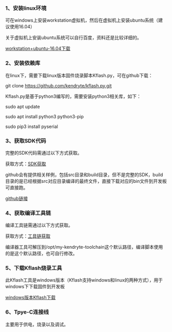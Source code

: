 ### 1、安装linux环境

可在windows上安装workstation虚拟机，然后在虚拟机上安装ubuntu系统（建议使用16.04）

关于虚拟机上安装ubuntu系统可以自行百度，资料还是比较详细的。

[workstation+ubuntu-16.04下载](http://www.ai-alloy.com/)

### 2、安装依赖库

在linux下，需要下载linux版本固件烧录脚本Kflash.py，可在github下载：

git clone <https://github.com/kendryte/kflash.py.git>

Kflash.py是基于python3编写的，需要安装python3相关库，如下：

sudo apt update

sudo apt install python3 python3-pip

sudo pip3 install pyserial

### 3、获取SDK代码

完整的SDK代码需通过以下方式获取。

获取方式：[SDK获取](http://www.ai-alloy.com/)

github会有提供相关样例，包括src目录和build目录，但不是完整的SDK，build目录的是已经根据src对应目录编译的最终文件，直接下载对应的bin文件到开发板可直接跑。

[github链接](https://github.com/ai-alloy/scrapy-cookbook)

### 4、获取编译工具链

编译工具链需通过以下方式获取。

获取方式：[工具链获取](http://www.ai-alloy.com/)

编译器工具可解压到/opt/my-kendryte-toolchain这个默认路径，编译脚本使用的是这个默认路径，也可自行修改。

### 5、下载Kflash烧录工具

此Kflash工具是windows版本（Kflash支持windows和linux的两种方式），用于windows下下载固件到开发板

[windows版本Kflash下载](https://s3.cn-north-1.amazonaws.com.cn/dl.kendryte.com/documents/K-Flash.zip)

### 6、Tpye-C连接线

主要用于供电，烧录以及调试。